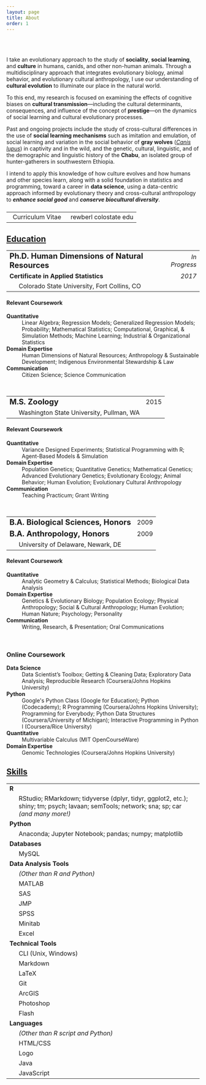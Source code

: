 ```yaml
---
layout: page
title: About
order: 1
---
```

<!-- Source: https://www.randomsnippets.com/2011/04/10/how-to-hide-show-or-toggle-your-div-with-jquery/ -->
<script type="text/javascript" src="https://ajax.googleapis.com/ajax/libs/jquery/1.4.4/jquery.min.js"></script>
<script type="text/javascript">
function show(block) {
     $('.boxes').each(function(index) {
          if ($(this).attr("id") == block) {
               $(this).show(400);
          }
          else {
               $(this).hide(350);
          }
     });
}
function hide(block) {
     $('.boxes').hide(350);
}
</script>

<br>

<div class="circular200 fa-pull-left" style="background-image: url(/public/img/profile_small.jpg); margin: 0rem 2rem 2rem 0rem;"></div>
<p>I take an evolutionary approach to the study of <strong>sociality</strong>, <strong>social learning</strong>, and <strong>culture</strong> in humans, canids, and other non-human animals. Through a multidisciplinary approach that integrates evolutionary biology, animal behavior, and evolutionary cultural anthropology, I use our understanding of <strong>cultural evolution</strong> to illuminate our place in the natural world.</p>
<p>To this end, my research is focused on examining the effects of cognitive biases on <strong>cultural transmission</strong>&mdash;including the cultural determinants, consequences, and influence of the concept of <strong>prestige</strong>&mdash;on the dynamics of social learning and cultural evolutionary processes.</p>
<p>Past and ongoing projects include the study of cross-cultural differences in the use of <strong>social learning mechanisms</strong> such as imitation and emulation, of social learning and variation in the social behavior of <strong>gray wolves</strong> (<a href="https://eol.org/pages/328607/overview" target="_blank"><em>Canis lupus</em></a>) in captivity and in the wild, and the genetic, cultural, linguistic, and of the demographic and linguistic history of the <strong>Chabu</strong>, an isolated group of hunter-gatherers in southwestern Ethiopia.</p>
<p>I intend to apply this knowledge of how culture evolves and how humans and other species learn, along with a solid foundation in statistics and programming, toward a career in <strong>data science</strong>, using a data-centric approach informed by evolutionary theory and cross-cultural anthropology to <strong><em>enhance social good</em></strong> and <strong><em>conserve biocultural diversity</em></strong>.</p>

<table style="margin: 1.5rem 0rem;">
<tr>
<td style="text-align: left;"><a href="/public/pdf/rewberl_cv.pdf" target="_blank"><i class="far fa-file-pdf-o fa-lg"></i></a>
&nbsp;&nbsp;Curriculum Vitae</td>
<td style="text-align: right;"><a href="email.me" rel="nofollow" onclick="this.href='mailto:' + 'rewberl' + '@' + 'colostate' + '.' + 'edu'"><i class="far fa-envelope fa-lg"></i></a>
&nbsp;&nbsp;rewberl <span class="avoidwrap"><i class="fas fa-at"></i> colostate <i class="fas fa-circle"></i> edu</span></td>
</tr>
</table>

## <a id="education-btn" href="javascript:show('boxes1');">Education</a><a id="education-open" href="javascript:show('boxes1');"><i class="far fa-caret-square-down" style="float: right;"></i></a>

<div class="boxes" id="boxes1" markdown="block">
<table>
<tr><td><strong style="font-size: 1.25rem;">Ph.D. Human Dimensions of Natural Resources</strong></td><td style="text-align: right;"><span class="avoidwrap"><em>In Progress</em></span></td></tr>
<tr><td><strong style="font-size: 1rem;">Certificate in Applied Statistics</strong></td><td style="text-align: right;"><span class="avoidwrap"><em>2017</em></span></td></tr>
<tr><td style="padding-left: 2rem;">Colorado State University, Fort Collins, CO</td><td></td></tr>
</table>

<h4>Relevant Coursework</h4>
<dl>
<dt><strong>Quantitative</strong></dt>
<dd>Linear Algebra; Regression Models; Generalized Regression Models; Probability; Mathematical Statistics; Computational, Graphical, & Simulation Methods; Machine Learning; Industrial & Organizational Statistics</dd>
<dt><strong>Domain Expertise</strong></dt>
<dd>Human Dimensions of Natural Resources; Anthropology & Sustainable Development; Indigenous Environmental Stewardship & Law</dd>
<dt><strong>Communication</strong></dt>
<dd>Citizen Science; Science Communication</dd>
</dl>


<br>
<table>
<tr><td><strong style="font-size: 1.25rem;">M.S. Zoology</strong></td><td style="text-align: right;">2015</td></tr>
<tr><td style="padding-left: 2rem;">Washington State University, Pullman, WA</td><td></td></tr>
</table>

<h4>Relevant Coursework</h4>
<dl>
<dt><strong>Quantitative</strong></dt>
<dd>Variance Designed Experiments; Statistical Programming with R; Agent-Based Models & Simulation</dd>
<dt><strong>Domain Expertise</strong></dt>
<dd>Population Genetics; Quantitative Genetics; Mathematical Genetics; Advanced Evolutionary Genetics; Evolutionary Ecology; Animal Behavior; Human Evolution; Evolutionary Cultural Anthropology</dd>
<dt><strong>Communication</strong></dt>
<dd>Teaching Practicum; Grant Writing</dd>
</dl>


<br>
<table>
<tr><td><strong style="font-size: 1.25rem;">B.A. Biological Sciences, Honors</strong></td><td style="text-align: right;">2009</td></tr>
<tr><td><strong style="font-size: 1.25rem;">B.A. Anthropology, Honors</strong></td><td style="text-align: right;">2009</td></tr>
<tr><td style="padding-left: 2rem;">University of Delaware, Newark, DE</td><td></td></tr>
</table>

<h4>Relevant Coursework</h4>
<dl>
<dt><strong>Quantitative</strong></dt>
<dd>Analytic Geometry & Calculus; Statistical Methods; Biological Data Analysis</dd>
<dt><strong>Domain Expertise</strong></dt>
<dd>Genetics & Evolutionary Biology; Population Ecology; Physical Anthropology; Social & Cultural Anthropology; Human Evolution; Human Nature; Psychology; Personality</dd>
<dt><strong>Communication</strong></dt>
<dd>Writing, Research, & Presentation; Oral Communications</dd>
</dl>


<br>
<h3>Online Coursework</h3>
<dl>
<dt><strong>Data Science</strong></dt>
<dd>Data Scientist’s Toolbox; Getting & Cleaning Data; Exploratory Data Analysis; Reproducible Research (Coursera/Johns Hopkins University)</dd>
<dt><strong>Python</strong></dt>
<dd>Google's Python Class (Google for Education); Python (Codecademy); R Programming (Coursera/Johns Hopkins University); Programming for Everybody; Python Data Structures (Coursera/University of Michigan); Interactive Programming in Python I (Coursera/Rice University)</dd>
<dt><strong>Quantitative</strong></dt>
<dd>Multivariable Calculus (MIT OpenCourseWare)</dd>
<dt><strong>Domain Expertise</strong></dt>
<dd>Genomic Technologies (Coursera/Johns Hopkins University)</dd>
</dl>

<a id="education-close" href="javascript:hide('boxes1');"><i class="far fa-caret-square-up" style="float: right; font-size: 1.5rem; margin-bottom: .5rem;"></i></a>
</div>



## <a id="skills-btn" href="javascript:show('boxes2');">Skills</a><a id="skills-open" href="javascript:show('boxes2');"><i class="far fa-caret-square-down" style="float: right;"></i></a>

<div class="boxes" id="boxes2" markdown="block">

<table>
<tr><td><strong>R</strong></td><td style="text-align: right;"><i class="fas fa-star"></i><i class="fas fa-star"></i><i class="fas fa-star"></i></td></tr>
<tr><td colspan="2" style="padding-left: 2rem;">RStudio; RMarkdown; tidyverse (dplyr, tidyr, ggplot2, etc.); shiny; tm; psych; lavaan; semTools; network; sna; sp; car <em>(and many more!)</em></td></tr>
<tr><td><strong>Python</strong></td><td style="text-align: right;"><i class="fas fa-star"></i><i class="fas fa-star"></i><i class="far fa-star"></i></td></tr>
<tr><td colspan="2" style="padding-left: 2rem;">Anaconda; Jupyter Notebook; pandas; numpy; matplotlib</td></tr>
<tr><td><strong>Databases</strong></td><td style="text-align: right;"><i class="fas fa-star"></i><i class="far fa-star"></i><i class="far fa-star"></i></td></tr>
<tr><td colspan="2" style="padding-left: 2rem;">MySQL</td></tr>
<tr><td colspan="2"><strong>Data Analysis Tools</strong></td></tr>
<tr><td style="padding-left: 2rem;"><em>(Other than R and Python)</em></td><td style="text-align: right;"></td></tr>
<tr><td style="padding-left: 2rem;">MATLAB</td><td style="text-align: right;"><i class="fas fa-star"></i><span class="fa-stack fa-1x" style="margin: -5px; top: -1.5px;"><i class="far fa-star fa-stack-1x"></i><i class="fas fa-star-half fa-stack-1x"></i></span><i class="far fa-star"></i></td></tr>
<tr><td style="padding-left: 2rem;">SAS</td><td style="text-align: right;"><i class="fas fa-star"></i><span class="fa-stack fa-1x" style="margin: -5px; top: -1.5px;"><i class="far fa-star fa-stack-1x"></i><i class="fas fa-star-half fa-stack-1x"></i></span><i class="far fa-star"></i></td></tr>
<tr><td style="padding-left: 2rem;">JMP</td><td style="text-align: right;"><i class="fas fa-star"></i><span class="fa-stack fa-1x" style="margin: -5px; top: -1.5px;"><i class="far fa-star fa-stack-1x"></i><i class="fas fa-star-half fa-stack-1x"></i></span><i class="far fa-star"></i></td></tr>
<tr><td style="padding-left: 2rem;">SPSS</td><td style="text-align: right;"><i class="fas fa-star"></i><span class="fa-stack fa-1x" style="margin: -5px; top: -1.5px;"><i class="far fa-star fa-stack-1x"></i><i class="fas fa-star-half fa-stack-1x"></i></span><i class="far fa-star"></i></td></tr>
<tr><td style="padding-left: 2rem;">Minitab</td><td style="text-align: right;"><i class="fas fa-star"></i><span class="fa-stack fa-1x" style="margin: -5px; top: -1.5px;"><i class="far fa-star fa-stack-1x"></i><i class="fas fa-star-half fa-stack-1x"></i></span><i class="far fa-star"></i></td></tr>
<tr><td style="padding-left: 2rem;">Excel</td><td style="text-align: right;"><i class="fas fa-star"></i><i class="fas fa-star"></i><span class="fa-stack fa-1x" style="margin: -5px; top: -1.5px;"><i class="far fa-star fa-stack-1x"></i><i class="fas fa-star-half fa-stack-1x"></i></span></td></tr>
<tr><td colspan="2"><strong>Technical Tools</strong></td></tr>
<tr><td style="padding-left: 2rem;">CLI (Unix, Windows)</td><td style="text-align: right;"><i class="fas fa-star"></i><i class="fas fa-star"></i><i class="far fa-star"></i></td></tr>
<tr><td style="padding-left: 2rem;">Markdown</td><td style="text-align: right;"><i class="fas fa-star"></i><i class="fas fa-star"></i><span class="fa-stack fa-1x" style="margin: -5px; top: -1.5px;"><i class="far fa-star fa-stack-1x"></i><i class="fas fa-star-half fa-stack-1x"></i></span></td></tr>
<tr><td style="padding-left: 2rem;">LaTeX</td><td style="text-align: right;"><i class="fas fa-star"></i><i class="fas fa-star"></i><i class="far fa-star"></i></td></tr>
<tr><td style="padding-left: 2rem;">Git</td><td style="text-align: right;"><i class="fas fa-star"></i><i class="fas fa-star"></i><i class="far fa-star"></i></td></tr>
<tr><td style="padding-left: 2rem;">ArcGIS</td><td style="text-align: right;"><i class="fas fa-star"></i><i class="fas fa-star"></i><i class="far fa-star"></i></td></tr>
<tr><td style="padding-left: 2rem;">Photoshop</td><td style="text-align: right;"><i class="fas fa-star"></i><i class="fas fa-star"></i><i class="fas fa-star"></i></td></tr>
<tr><td style="padding-left: 2rem;">Flash</td><td style="text-align: right;"><i class="fas fa-star"></i><span class="fa-stack fa-1x" style="margin: -5px; top: -1.5px;"><i class="far fa-star fa-stack-1x"></i><i class="fas fa-star-half fa-stack-1x"></i></span><i class="far fa-star"></i></td></tr>
<tr><td colspan="2"><strong>Languages</strong></td></tr>
<tr><td style="padding-left: 2rem;"><em>(Other than R script and Python)</em></td><td style="text-align: right;"></td></tr>
<tr><td style="padding-left: 2rem;">HTML/CSS</td><td style="text-align: right;"><i class="fas fa-star"></i><i class="fas fa-star"></i><i class="fas fa-star"></i></td></tr>
<tr><td style="padding-left: 2rem;">Logo</td><td style="text-align: right;"><i class="fas fa-star"></i><i class="fas fa-star"></i><i class="fas fa-star"></i></td></tr>
<tr><td style="padding-left: 2rem;">Java</td><td style="text-align: right;"><i class="fas fa-star"></i><i class="far fa-star"></i><i class="far fa-star"></i></td></tr>
<tr><td style="padding-left: 2rem;">JavaScript</td><td style="text-align: right;"><i class="fas fa-star"></i><i class="far fa-star"></i><i class="far fa-star"></i></td></tr>
</table>

<!-- Add systematic key/legend for star meanings, e.g. basic functions, advanced tasks, "full-stack"? -->

<a id="skills-close" href="javascript:hide('boxes2');"><i class="far fa-caret-square-up" style="float: right; font-size: 1.5rem; margin-bottom: .5rem;"></i></a>
</div>


<!--
<a id="projects-btn" href="javascript:show('boxes3');"><h2>Projects</h2></a>

<div class="boxes" id="boxes3">

Biocultural Diversity in Ethiopia

</div>



Curriculum Vitae [icon]
-->
